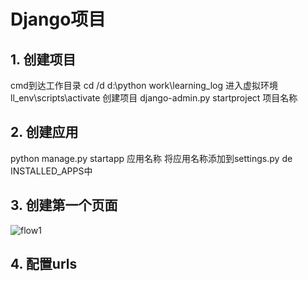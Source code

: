 
# Django项目
## 1. 创建项目
cmd到达工作目录 cd /d d:\python work\learning_log
进入虚拟环境 ll_env\scripts\activate
创建项目 django-admin.py startproject 项目名称
## 2. 创建应用
python manage.py startapp 应用名称
将应用名称添加到settings.py de INSTALLED_APPS中
## 3. 创建第一个页面
![flow1](1.jng)
## 4. 配置urls
